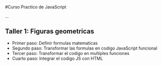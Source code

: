 #Curso Practico de JavaScript

...

## Taller 1: Figuras geometricas 

- Primer paso: Definir formulas matematicas
- Segundo paso: Transformar las formulas en codigo JavaScript funcional
- Tercer paso: Transformar el codigo en multiples funciones 
- Cuarto paso: Integrar el codigo JS con HTML

